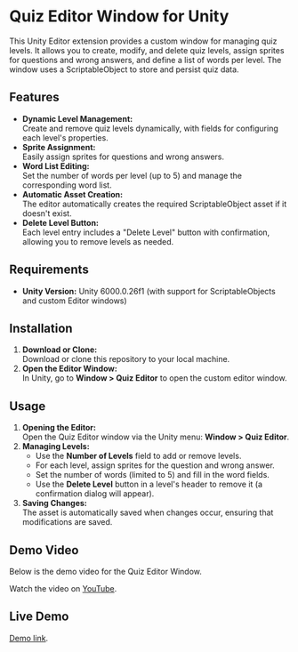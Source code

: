 # Quiz Editor Window for Unity

This Unity Editor extension provides a custom window for managing quiz levels. It allows you to create, modify, and delete quiz levels, assign sprites for questions and wrong answers, and define a list of words per level. The window uses a ScriptableObject to store and persist quiz data.

## Features

- **Dynamic Level Management:**  
  Create and remove quiz levels dynamically, with fields for configuring each level's properties.
- **Sprite Assignment:**  
  Easily assign sprites for questions and wrong answers.
- **Word List Editing:**  
  Set the number of words per level (up to 5) and manage the corresponding word list.
- **Automatic Asset Creation:**  
  The editor automatically creates the required ScriptableObject asset if it doesn't exist.
- **Delete Level Button:**  
  Each level entry includes a "Delete Level" button with confirmation, allowing you to remove levels as needed.

## Requirements

- **Unity Version:** Unity 6000.0.26f1 (with support for ScriptableObjects and custom Editor windows)
## Installation

1. **Download or Clone:**  
   Download or clone this repository to your local machine.
2. **Open the Editor Window:**  
   In Unity, go to **Window > Quiz Editor** to open the custom editor window.

## Usage

1. **Opening the Editor:**  
   Open the Quiz Editor window via the Unity menu: **Window > Quiz Editor**.
2. **Managing Levels:**  
   - Use the **Number of Levels** field to add or remove levels.
   - For each level, assign sprites for the question and wrong answer.
   - Set the number of words (limited to 5) and fill in the word fields.
   - Use the **Delete Level** button in a level's header to remove it (a confirmation dialog will appear).
3. **Saving Changes:**  
   The asset is automatically saved when changes occur, ensuring that modifications are saved.

## Demo Video

Below is the demo video for the Quiz Editor Window.

Watch the video on [YouTube](https://youtu.be/a3oLsd-d34U?si=JrW2WgoktC2IA_nJ).

## Live Demo

[Demo link](https://09hrick.itch.io/word-game-framework).

